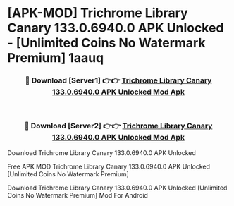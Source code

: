 # [APK-MOD] Trichrome Library Canary 133.0.6940.0 APK Unlocked - [Unlimited Coins No Watermark Premium] 1aauq



<div align="center">
<h3>🔴 Download [Server1] 👉👉 <a href="https://momento.my/?title=Trichrome_Library_Canary_133.0.6940.0_APK_Unlocked">Trichrome Library Canary 133.0.6940.0 APK Unlocked Mod Apk</a></h3><br>

<h3>🔴 Download [Server2] 👉👉 <a href="https://momento.my/?title=Trichrome_Library_Canary_133.0.6940.0_APK_Unlocked">Trichrome Library Canary 133.0.6940.0 APK Unlocked Mod Apk</a></h3>
</div>



Download Trichrome Library Canary 133.0.6940.0 APK Unlocked 

Free APK MOD Trichrome Library Canary 133.0.6940.0 APK Unlocked [Unlimited Coins No Watermark Premium]

Download Trichrome Library Canary 133.0.6940.0 APK Unlocked [Unlimited Coins No Watermark Premium] Mod For Android
